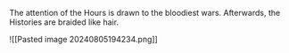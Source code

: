 The attention of the Hours is drawn to the bloodiest wars. Afterwards, the Histories are braided like hair.

![[Pasted image 20240805194234.png]]